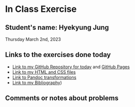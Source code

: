 # In Class Exercise
## Student's name: Hyekyung Jung
Thursday March 2nd, 2023 

## Links to the exercises done today

- [Link to my GitHub Repository for today](https://austraea.github.io/DHExercise2/) and [GitHub Pages](https://github.com/austraea/DHExercise2)
- [Link to my HTML and CSS files](https://github.com/austraea/DHExercise2/blob/main/exercise2.html)
- [Link to Pandoc transformations]()
- [Link to my Bibliography](https://github.com/austraea/DHExercise2/blob/main/Bibliography.html))

## Comments or notes about problems 
